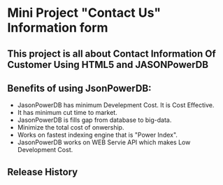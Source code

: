 # Mini Project "Contact Us" Information form
## This project is all about Contact Information Of Customer Using HTML5 and JASONPowerDB
## Benefits of using JsonPowerDB:
* JasonPowerDB has minimum Develepment Cost. It is Cost Effective.
* It has minimum cut time to market.
* JasonPowerDB is fills gap from database to big-data.
* Minimize the total cost of onwership.
* Works on fastest indexing engine that is "Power Index".
* JasonPowerDB works on WEB Servie API which makes Low Development Cost.
## Release History
